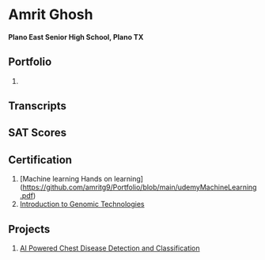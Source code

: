 # Amrit Ghosh 
#### Plano East Senior High School, Plano TX 

## Portfolio
1. 

## Transcripts

## SAT Scores

## Certification
1. [Machine learning Hands on learning] (https://github.com/amritg9/Portfolio/blob/main/udemyMachineLearning.pdf)
2. [Introduction to Genomic Technologies](https://coursera.org/share/0a0a5c258dd7ce9b7ad)

## Projects
1. [AI Powered Chest Disease Detection and Classification](https://coursera.org/share/9c63b741ccbe56b)


